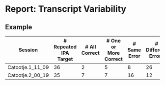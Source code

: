 # Report: Transcript Variability

## Example

| Session | # Repeated IPA Target | # All Correct | # One or More Correct | # Same Error | # Different Errors | Avg Distance |
| --- | --- | --- | --- | --- | --- | --- |
| Catootje.1_11_09 | 36 | 2 | 5 | 8 | 26 | 2.11 |
| Catootje.2_00_19 | 35 | 7 | 7 | 16 | 12 | 1.16 |

